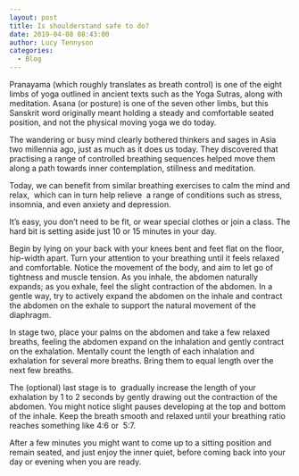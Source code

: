 ```yaml
---
layout: post
title: Is shoulderstand safe to do?
date: 2019-04-08 08:43:00
author: Lucy Tennyson
categories:
  - Blog
---
```


Pranayama (which roughly translates as breath control) is one of the eight limbs of yoga outlined in ancient texts such as the Yoga Sutras, along with meditation. Asana (or posture) is one of the seven other limbs, but this Sanskrit word originally meant holding a steady and comfortable seated position, and not the physical moving yoga we do today.

The wandering or busy mind clearly bothered thinkers and sages in Asia two millennia ago, just as much as it does us today. They discovered that practising a range of controlled breathing sequences helped move them along a path towards inner contemplation, stillness and meditation.

Today, we can benefit from similar breathing exercises to calm the mind and relax,  which can in turn help relieve  a range of conditions such as stress, insomnia, and even anxiety and depression.

It’s easy, you don’t need to be fit, or wear special clothes or join a class. The hard bit is setting aside just 10 or 15 minutes in your day.

Begin by lying on your back with your knees bent and feet flat on the floor, hip-width apart. Turn your attention to your breathing until it feels relaxed and comfortable. Notice the movement of the body, and aim to let go of tightness and muscle tension. As you inhale, the abdomen naturally expands; as you exhale, feel the slight contraction of the abdomen. In a gentle way, try to actively expand the abdomen on the inhale and contract the abdomen on the exhale to support the natural movement of the diaphragm.

In stage two, place your palms on the abdomen and take a few relaxed breaths, feeling the abdomen expand on the inhalation and gently contract on the exhalation. Mentally count the length of each inhalation and exhalation for several more breaths. Bring them to equal length over the next few breaths. 

The (optional) last stage is to  gradually increase the length of your exhalation by 1 to 2 seconds by gently drawing out the contraction of the abdomen. You might notice slight pauses developing at the top and bottom of the inhale. Keep the breath smooth and relaxed until your breathing ratio reaches something like 4:6 or  5:7.

After a few minutes you might want to come up to a sitting position and remain seated, and just enjoy the inner quiet, before coming back into your day or evening when you are ready.